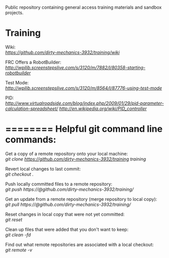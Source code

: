 Public repository containing general access training materials and sandbox projects.

Training
========
Wiki:  
*https://github.com/dirty-mechanics-3932/training/wiki*

FRC Offers a RobotBuilder:
*http://wpilib.screenstepslive.com/s/3120/m/7882/l/80358-starting-robotbuilder*

Test Mode:  
*http://wpilib.screenstepslive.com/s/3120/m/8564/l/87776-using-test-mode*

PID:  
*http://www.virtualroadside.com/blog/index.php/2009/01/29/pid-parameter-calculation-spreadsheet/*
*http://en.wikipedia.org/wiki/PID_controller*


========
Helpful git command line commands:
========

Get a copy of a remote repository onto your local machine:  
*git clone https://github.com/dirty-mechanics-3932/training training*


Revert local changes to last commit:  
*git checkout .*

Push locally committed files to a remote repository:  
*git push https://<username>@github.com/dirty-mechanics-3932/training/*

Get an update from a remote repository (merge repository to local copy):  
*git pull https://<username>@github.com/dirty-mechanics-3932/training/* 

Reset changes in local copy that were not yet committed:  
*git reset*

Clean up files that were added that you don't want to keep:  
*git clean -fd*

Find out what remote repositories are associated with a local checkout:  
*git remote -v*



